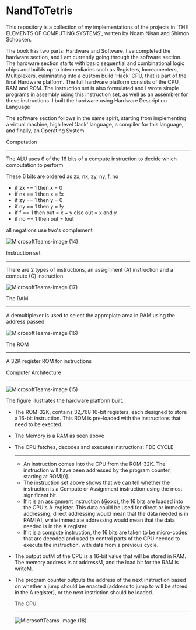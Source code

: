 # NandToTetris
This repository is a collection of my implementations of the projects in 'THE ELEMENTS OF COMPUTING SYSTEMS', written by Noam Nisan and Shimon Schocken.

The book has two parts: Hardware and Software. I've completed the hardware section, and I am currently going through the software section. The hardware section starts with basic sequential and combinational logic chips and builds up to intermediaries such as Registers, Increamenters, Multiplexers, culminating into a custom build 'Hack' CPU, that is part of the final Hardware platform. The full hardware platform consists of the CPU, RAM and ROM. The instruction set is also formulated and I wrote simple programs in assembly using this instruction set, as well as an assembler for these instructions. I built the hardware using Hardware Description Language

The software section follows in the same spirit, starting from implementing a virtual machine, high level 'Jack' language, a compiler for this language, and finally, an Operating System. 

Computation
________________

The ALU uses 6 of the 16 bits of a compute instruction to decide which computation to perform

These 6 bits are ordered as zx, nx, zy, ny, f, no

 - if zx == 1 then x = 0
 - if nx == 1 then x = !x 
 - if zy == 1 then y = 0
 - if ny == 1 then y = !y 
 - if f == 1 then out = x + y else out = x and y
 - if no == 1 then out = !out 
 
 all negations use two's complement
 
 ![MicrosoftTeams-image (14)](https://user-images.githubusercontent.com/56346800/190893370-687b31b6-ffb1-483d-93a8-b5b727d146e9.png)

 
 Instruction set
 _______________
 
 There are 2 types of instructions, an assignment (A) instruction and a compute (C) instruction
 
 

![MicrosoftTeams-image (17)](https://user-images.githubusercontent.com/56346800/190893382-82a8971d-4e9e-4731-99ca-e41e6273566e.png)


The RAM
  _______
  A demultiplexer is used to select the appropiate area in RAM using the address passed. 
  
  ![MicrosoftTeams-image (16)](https://user-images.githubusercontent.com/56346800/190893396-a23f3b43-bc4a-440e-91c8-529b93867c23.png)
  

The ROM 
_______
  
A 32K register ROM for instructions
  

Computer Architecture
______________________

![MicrosoftTeams-image (15)](https://user-images.githubusercontent.com/56346800/190893405-23edab62-ef3a-4c64-b66d-da034af34e3e.png)

The figure illustrates the hardware platform built. 
- The ROM-32K, contains 32,768 16-bit registers, each designed to store a 16-bit instruction. This ROM is pre-loaded with the instructions that need to be exected. 
- The Memory is a RAM as seen above
- The CPU fetches, decodes and executes instructions:
  FDE CYCLE
  ________
  * An instruction comes into the CPU from the ROM-32K. The instruction will have been addressed by the program counter, starting at ROM[0]. 
  * The instruction set above shows that we can tell whether the instruction is a Compute or Assignment instruction using the most significant bit.
  * If it is an assignment instruction (@xxx), the 16 bits are loaded into the CPU's A-register. This data could be used for direct or immediate addressing;
      direct addressing would mean that the data needed is in RAM[A], while immediate addressing would mean that the data needed is in the A register. 
  * If it is a compute instruction, the 16 bits are taken to be micro-codes that are decoded and used to control parts of the CPU needed to execute the instruction, with     data from a previous cycle.
- The output outM of the CPU is a 16-bit value that will be stored in RAM. The memory address is at addressM, and the load bit for the RAM is writeM. 
- The program counter outputs the address of the next instruction based on whether a jump should be enacted (address to jump to will be stored in the A register), or the 
next instriction should be loaded. 

  The CPU
  _______
  
  ![MicrosoftTeams-image (18)](https://user-images.githubusercontent.com/56346800/190893391-3cc99016-7ed8-40b9-87c4-9b55dee53667.png)




